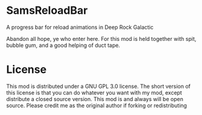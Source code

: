 # SamsReloadBar
A progress bar for reload animations in Deep Rock Galactic

Abandon all hope, ye who enter here. For this mod is held together with spit, bubble gum, and a good helping of duct tape. 


# License
This mod is distributed under a GNU GPL 3.0 license. The short version of this license is that you can do whatever you want with my mod, except distribute a closed source version. This mod is and always will be open source. Please credit me as the original author if forking or redistributing
